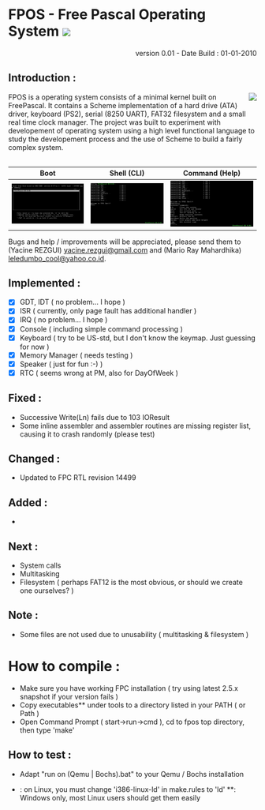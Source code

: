 # FPOS - Free Pascal Operating System  <img src="https://img.shields.io/badge/Code-FreePascal-blue"> 
<p align="right">version 0.01 -  Date Build : 01-01-2010</p>

<p align="center">
  
</p>

## Introduction :
<img align="right" src="https://wiki.freepascal.org/images/9/92/built_with_fpc_logo.png">
FPOS is a operating system consists of a minimal kernel built on FreePascal. It contains a Scheme implementation of a hard drive (ATA) driver, keyboard (PS2), serial (8250 UART), FAT32 filesystem and a small real time clock manager. The project was built to experiment with developement of operating system using a high level functional language to study the developement process and the use of Scheme to build a fairly complex system.
<br><br>


Boot             |  Shell (CLI) | Command (Help)
:-------------------------:|:-------------------------:|:-------------------------:
<img src="res/fpos_boot.png" width="300">  |  <img src="res/fpos_shell.png" width="300">|  <img src="res/fpos_command.png" width="300">

Bugs and help / improvements will be appreciated, please send them to (Yacine REZGUI) yacine.rezgui@gmail.com and (Mario Ray Mahardhika) leledumbo_cool@yahoo.co.id.

## Implemented :
- [x] GDT, IDT       ( no problem... I hope )
- [x] ISR            ( currently, only page fault has additional handler )
- [x] IRQ            ( no problem... I hope  )
- [x] Console        ( including simple command processing )
- [x] Keyboard       ( try to be US-std, but I don't know the keymap. Just guessing for now )
- [x] Memory Manager ( needs testing )
- [x] Speaker        ( just for fun :-) )
- [x] RTC            ( seems wrong at PM, also for DayOfWeek )

## Fixed :
- Successive Write(Ln) fails due to 103 IOResult
- Some inline assembler and assembler routines are missing register list, causing it to crash randomly (please test)

## Changed :
- Updated to FPC RTL revision 14499

## Added :
-

## Next :
- System calls
- Multitasking
- Filesystem ( perhaps FAT12 is the most obvious, or should we create one ourselves? )

## Note :
- Some files are not used due to unusability ( multitasking & filesystem )

# How to compile :
- Make sure you have working FPC installation ( try using latest 2.5.x snapshot if your version fails )
- Copy executables** under tools to a directory listed in your PATH ( or Path )
- Open Command Prompt ( start->run->cmd ), cd to fpos top directory, then type 'make'

## How to test :
- Adapt "run on (Qemu | Bochs).bat" to your Qemu / Bochs installation

* : on Linux, you must change 'i386-linux-ld' in make.rules to 'ld'
**: Windows only, most Linux users should get them easily
